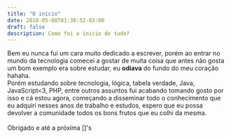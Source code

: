 ```yaml
---
title: "O inicio"
date: 2018-05-08T01:38:52-03:00
draft: false
description: Como foi o inicio de tudo?
---
```

Bem eu nunca fui um cara muito dedicado a escrever, porém ao entrar no mundo da tecnologia comecei a gostar de muita coisa que antes não gosta um bom exemplo era sobre estudar, eu **odiava** do fundo do meu coração hahaha.
\
Porém estudando sobre tecnologia, lógica, tabela verdade, Java, JavaScript<3, PHP, entre outros assuntos fui acabando tomando gosto por isso e cá estou agora, começando a disseminar todo o conhecimento que eu adquiri nesses anos de trabalho e estudos, espero que eu possa devolver a comunidade todos os bons frutos que eu colhi da mesma.
\
\
Obrigado e até a próxima []'s
